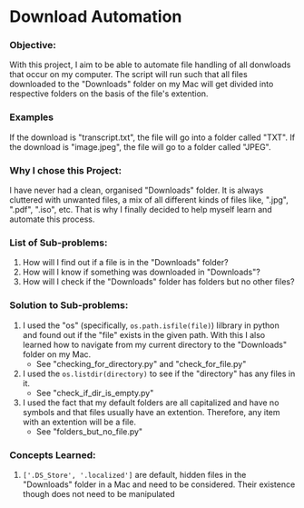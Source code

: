# Download Automation

### Objective:
With this project, I aim to be able to automate file handling of all donwloads that occur on my computer. The script will run such that all files downloaded to the "Downloads" folder on my Mac will get divided into respective folders on the basis of the file's extention.

### Examples
If the download is "transcript.txt", the file will go into a folder called "TXT".
If the download is "image.jpeg", the file will go to a folder called "JPEG".

### Why I chose this Project:
I have never had a clean, organised "Downloads" folder. It is always cluttered with unwanted files, a mix of all different kinds of files like, ".jpg", ".pdf", ".iso", etc. That is why I finally decided to help myself learn and automate this process.

### List of Sub-problems:
1. How will I find out if a file is in the "Downloads" folder?
2. How will I know if something was downloaded in "Downloads"?
3. How will I check if the "Downloads" folder has folders but no other files?

### Solution to Sub-problems:
1. I used the "os" (specifically, `os.path.isfile(file)`) lilbrary in python and found out if the "file" exists in the given path. With this I also learned how to navigate from my current directory to the "Downloads" folder on my Mac.
   - See "checking_for_directory.py" and "check_for_file.py"
2. I used the `os.listdir(directory)` to see if the "directory" has any files in it.
   - See "check_if_dir_is_empty.py"
3. I used the fact that my default folders are all capitalized and have no symbols and that files usually have an extention. Therefore, any item with an extention will be a file.
   - See "folders_but_no_file.py"

### Concepts Learned:
1. `['.DS_Store', '.localized']` are default, hidden files in the "Downloads" folder in a Mac and need to be considered. Their existence though does not need to be manipulated
